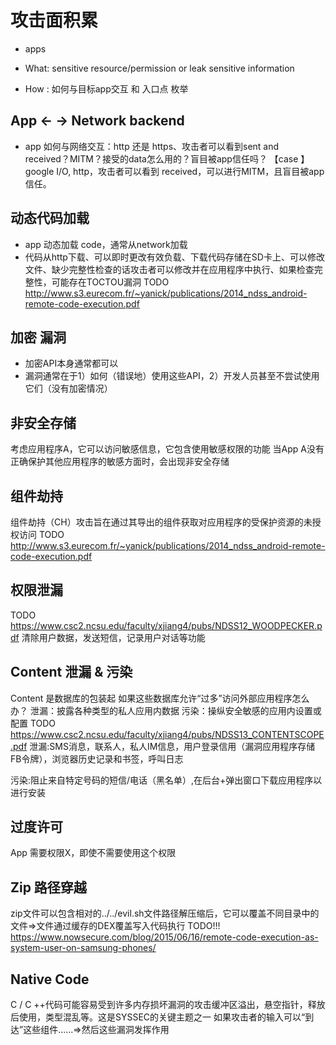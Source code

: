 # 攻击面积累

- apps
	
- What: sensitive resource/permission or leak sensitive information

- How : 如何与目标app交互 和 入口点 枚举 

## App <- -> Network backend

- app 如何与网络交互：http 还是 https、攻击者可以看到sent and received？MITM？接受的data怎么用的？盲目被app信任吗？
	【case 】google I/O, http，攻击者可以看到 received，可以进行MITM，且盲目被app信任。

## 动态代码加载

- app 动态加载 code，通常从network加载
- 代码从http下载、可以即时更改有效负载、下载代码存储在SD卡上、可以修改文件、缺少完整性检查的话攻击者可以修改并在应用程序中执行、如果检查完整性，可能存在TOCTOU漏洞
TODO http://www.s3.eurecom.fr/~yanick/publications/2014_ndss_android-remote-code-execution.pdf

## 加密 漏洞
- 加密API本身通常都可以
- 漏洞通常在于1）如何（错误地）使用这些API，2）开发人员甚至不尝试使用它们（没有加密情况）

## 非安全存储
考虑应用程序A，它可以访问敏感信息，它包含使用敏感权限的功能
当App A没有正确保护其他应用程序的敏感方面时，会出现非安全存储

## 组件劫持
组件劫持（CH）攻击旨在通过其导出的组件获取对应用程序的受保护资源的未授权访问
TODO http://www.s3.eurecom.fr/~yanick/publications/2014_ndss_android-remote-code-execution.pdf

## 权限泄漏
TODO https://www.csc2.ncsu.edu/faculty/xjiang4/pubs/NDSS12_WOODPECKER.pdf
清除用户数据，发送短信，记录用户对话等功能

## Content 泄漏 & 污染
Content 是数据库的包装起
如果这些数据库允许“过多”访问外部应用程序怎么办？
泄漏：披露各种类型的私人应用内数据
污染：操纵安全敏感的应用内设置或配置
TODO https://www.csc2.ncsu.edu/faculty/xjiang4/pubs/NDSS13_CONTENTSCOPE.pdf
泄漏:SMS消息，联系人，私人IM信息，用户登录信用（漏洞应用程序存储FB令牌），浏览器历史记录和书签，呼叫日志

污染:阻止来自特定号码的短信/电话（黑名单）,在后台+弹出窗口下载应用程序以进行安装

## 过度许可
App 需要权限X，即使不需要使用这个权限

## Zip 路径穿越
zip文件可以包含相对的../../evil.sh文件路径解压缩后，它可以覆盖不同目录中的文件⇒文件通过缓存的DEX覆盖写入代码执行
TODO!!! https://www.nowsecure.com/blog/2015/06/16/remote-code-execution-as-system-user-on-samsung-phones/

## Native Code
C / C ++代码可能容易受到许多内存损坏漏洞的攻击缓冲区溢出，悬空指针，释放后使用，类型混乱等。这是SYSSEC的关键主题之一
如果攻击者的输入可以“到达”这些组件......⇒然后这些漏洞发挥作用